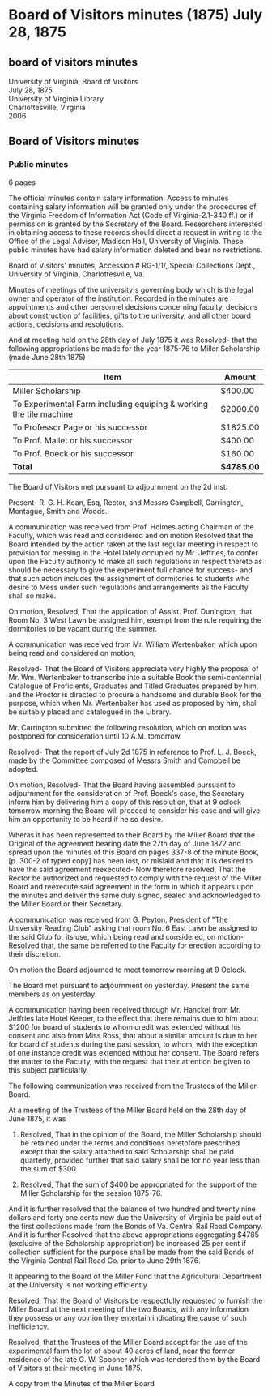 <!-- altadded -->
<!-- altadded -->

<!-- llmmeta -->

<script type="application/ld+json">
{
"@context": "http://schema.org",
"@type": "Meeting",
"name": "Board Minutes",
"startDate": "1875-07-28T09:00:00",
"endDate": "1875-07-28T10:00:00",
"location": {
"@type": "Place",
"name": "University of Virginia Library",
"address": {
"@type": "PostalAddress",
"addressLocality": "Charlottesville",
"addressRegion": "Virginia"
}
},
"organizer": {
"@type": "Organization",
"name": "University of Virginia Board of Visitors"
},
"keywords": "Board of Visitors, University of Virginia, meeting minutes, appropriations",
"description": "Minutes of the Board of Visitors meeting held on July 28, 1875, discussing appropriations and various resolutions regarding university operations.",
"attendee": \[
{
"@type": "Person",
"name": "R. G. H. Kean, Esq"
},
{
"@type": "Person",
"name": "Mr. Campbell"
},
{
"@type": "Person",
"name": "Mr. Carrington"
},
{
"@type": "Person",
"name": "Mr. Montague"
},
{
"@type": "Person",
"name": "Mr. Smith"
},
{
"@type": "Person",
"name": "Mr. Woods"
}
],
"about": \[
{
"@type": "CreativeWork",
"name": "Miller Scholarship",
"description": "Discussion of appropriations for the Miller Scholarship and related financial matters."
},
{
"@type": "CreativeWork",
"name": "University Reading Club",
"description": "Request from the University Reading Club for room assignment."
}
]
}

</script>

<!-- llmformatted -->

# Board of Visitors minutes (1875) July 28, 1875

## board of visitors minutes

University of Virginia, Board of Visitors\
July 28, 1875\
University of Virginia Library\
Charlottesville, Virginia\
2006

## Board of Visitors minutes

### Public minutes

6 pages

The official minutes contain salary information. Access to minutes containing salary information will be granted only under the procedures of the Virginia Freedom of Information Act (Code of Virginia-2.1-340 ff.) or if permission is granted by the Secretary of the Board. Researchers interested in obtaining access to these records should direct a request in writing to the Office of the Legal Adviser, Madison Hall, University of Virginia. These public minutes have had salary information deleted and bear no restrictions.

Board of Visitors' minutes, Accession # RG-1/1/, Special Collections Dept., University of Virginia, Charlottesville, Va.

Minutes of meetings of the university's governing body which is the legal owner and operator of the institution. Recorded in the minutes are appointments and other personnel decisions concerning faculty, decisions about construction of facilities, gifts to the university, and all other board actions, decisions and resolutions.

And at meeting held on the 28th day of July 1875 it was Resolved- that the following appropriations be made for the year 1875-76 to Miller Scholarship (made June 28th 1875)

| Item                                                      | Amount      |
|-----------------------------------------------------------|-------------|
| Miller Scholarship                                         | $400.00     |
| To Experimental Farm including equiping & working the tile machine | $2000.00    |
| To Professor Page or his successor                         | $1825.00    |
| To Prof. Mallet or his successor                          | $400.00     |
| To Prof. Boeck or his successor                           | $160.00     |
| **Total**                                                 | **$4785.00**|

The Board of Visitors met pursuant to adjournment on the 2d inst.

Present- R. G. H. Kean, Esq, Rector, and Messrs Campbell, Carrington, Montague, Smith and Woods.

A communication was received from Prof. Holmes acting Chairman of the Faculty, which was read and considered and on motion Resolved that the Board intended by the action taken at the last regular meeting in respect to provision for messing in the Hotel lately occupied by Mr. Jeffries, to confer upon the Faculty authority to make all such regulations in respect thereto as should be necessary to give the experiment full chance for success- and that such action includes the assignment of dormitories to students who desire to Mess under such regulations and arrangements as the Faculty shall so make.

On motion, Resolved, That the application of Assist. Prof. Dunington, that Room No. 3 West Lawn be assigned him, exempt from the rule requiring the dormitories to be vacant during the summer.

A communication was received from Mr. William Wertenbaker, which upon being read and considered on motion,

Resolved- That the Board of Visitors appreciate very highly the proposal of Mr. Wm. Wertenbaker to transcribe into a suitable Book the semi-centennial Catalogue of Proficients, Graduates and Titled Graduates prepared by him, and the Proctor is directed to procure a handsome and durable Book for the purpose, which when Mr. Wertenbaker has used as proposed by him, shall be suitably placed and catalogued in the Library.

Mr. Carrington submitted the following resolution, which on motion was postponed for consideration until 10 A.M. tomorrow.

Resolved- That the report of July 2d 1875 in reference to Prof. L. J. Boeck, made by the Committee composed of Messrs Smith and Campbell be adopted.

On motion, Resolved- That the Board having assembled pursuant to adjournment for the consideration of Prof. Boeck's case, the Secretary inform him by delivering him a copy of this resolution, that at 9 oclock tomorrow morning the Board will proceed to consider his case and will give him an opportunity to be heard if he so desire.

Wheras it has been represented to their Board by the Miller Board that the Original of the agreement bearing date the 27th day of June 1872 and spread upon the minutes of this Board on pages 337-8 of the minute Book, \[p. 300-2 of typed copy] has been lost, or mislaid and that it is desired to have the said agreement reexecuted- Now therefore resolved, That the Rector be authorized and requested to comply with the request of the Miller Board and reexecute said agreement in the form in which it appears upon the minutes and deliver the same duly signed, sealed and acknowledged to the Miller Board or their Secretary.

A communication was received from G. Peyton, President of "The University Reading Club" asking that room No. 6 East Lawn be assigned to the said Club for its use, which being read and considered, on motion- Resolved that, the same be referred to the Faculty for erection according to their discretion.

On motion the Board adjourned to meet tomorrow morning at 9 Oclock.

The Board met pursuant to adjournment on yesterday. Present the same members as on yesterday.

A communication having been received through Mr. Hanckel from Mr. Jeffries late Hotel Keeper, to the effect that there remains due to him about $1200 for board of students to whom credit was extended without his consent and also from Miss Ross, that about a similar amount is due to her for board of students during the past session, to whom, with the exception of one instance credit was extended without her consent. The Board refers the matter to the Faculty, with the request that their attention be given to this subject particularly.

The following communication was received from the Trustees of the Miller Board.

At a meeting of the Trustees of the Miller Board held on the 28th day of June 1875, it was

1. Resolved, That in the opinion of the Board, the Miller Scholarship should be retained under the terms and conditions heretofore prescribed except that the salary attached to said Scholarship shall be paid quarterly, provided further that said salary shall be for no year less than the sum of $300.

2. Resolved, That the sum of $400 be appropriated for the support of the Miller Scholarship for the session 1875-76.

And it is further resolved that the balance of two hundred and twenty nine dollars and forty one cents now due the University of Virginia be paid out of the first collections made from the Bonds of Va. Central Rail Road Company. And it is further Resolved that the above appropriations aggregating $4785 (exclusive of the Scholarship appropriation) be increased 25 per cent if collection sufficient for the purpose shall be made from the said Bonds of the Virginia Central Rail Road Co. prior to June 29th 1876.

It appearing to the Board of the Miller Fund that the Agricultural Department at the University is not working efficiently

Resolved, That the Board of Visitors be respectfully requested to furnish the Miller Board at the next meeting of the two Boards, with any information they possess or any opinion they entertain indicating the cause of such inefficiency.

Resolved, that the Trustees of the Miller Board accept for the use of the experimental farm the lot of about 40 acres of land, near the former residence of the late G. W. Spooner which was tendered them by the Board of Visitors at their meeting in June 1875.

A copy from the Minutes of the Miller Board
